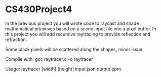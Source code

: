 # CS430Project4
In the previous project you will wrote code to raycast and shade mathematical primitives based
on a scene input file into a pixel buffer. In this project you will add recursive raytracing to
provide reflection and refraction.

Some black pixels will be scattered along the shapes, minor issue

Compile with:
gcc raytracer.c -o raytracer

Usage:
raytracer [width] [height] input.json output.ppm

